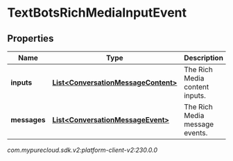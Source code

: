 # TextBotsRichMediaInputEvent


## Properties

| Name | Type | Description | Notes |
| ------------ | ------------- | ------------- | ------------- |
| **inputs** | [**List&lt;ConversationMessageContent&gt;**](ConversationMessageContent) | The Rich Media content inputs. |  [optional] |
| **messages** | [**List&lt;ConversationMessageEvent&gt;**](ConversationMessageEvent) | The Rich Media message events. |  [optional] |




_com.mypurecloud.sdk.v2:platform-client-v2:230.0.0_
